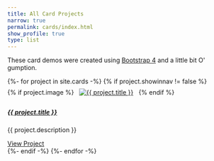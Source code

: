 ```yaml
---
title: All Card Projects
narrow: true
permalink: cards/index.html
show_profile: true
type: list
---
```


<style>
    .card-img-top  {
        padding: 0.5rem;
    }
</style>

<p>These card demos were created using <a href="https://getbootstrap.com">Bootstrap 4</a> and a little bit O' gumption.</p>

<div class="card-columns">
    {%- for project in site.cards -%}
    {% if project.showinnav != false %}
    <div class="card shadow-sm">
        {% if project.image %}
        <a href="{{ site.baseurl }}{{ project.url }}"><img src="https://raw.githubusercontent.com/peterbenoit/cdn/master/images/cards/{{ project.image }}" alt="{{ project.title }}" class="card-img-top"></a>
        {% endif %}
        <div class="card-body">
            <h5 class="card-title"><a class="text-body" href="{{ site.baseurl }}{{ project.url }}">{{ project.title }}</a></h5>
            <p class="card-text">
                {{ project.description }}
            </p>
        </div>
        <div class="card-footer text-right">
            <a class="btn btn-link" href="{{ site.baseurl }}{{ project.url }}">View Project</a>
        </div>
    </div>
    {%- endif -%}
    {%- endfor -%}
</div>


